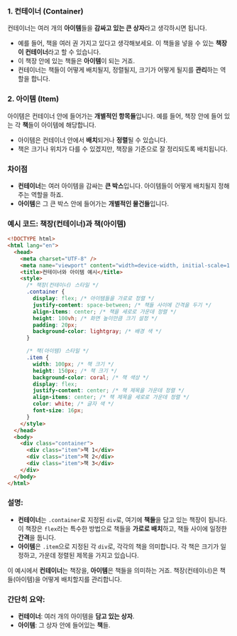 ### **1. 컨테이너 (Container)**

컨테이너는 여러 개의 **아이템**들을 **감싸고 있는 큰 상자**라고 생각하시면 됩니다.

- 예를 들어, 책을 여러 권 가지고 있다고 생각해보세요. 이 책들을 넣을 수 있는 **책장이 컨테이너**라고 할 수 있습니다.
- 이 책장 안에 있는 책들은 **아이템**이 되는 거죠.
- 컨테이너는 책들이 어떻게 배치될지, 정렬될지, 크기가 어떻게 될지를 **관리**하는 역할을 합니다.

### **2. 아이템 (Item)**

아이템은 컨테이너 안에 들어가는 **개별적인 항목들**입니다. 예를 들어, 책장 안에 들어 있는 각 **책**들이 아이템에 해당합니다.

- 아이템은 컨테이너 안에서 **배치**되거나 **정렬**될 수 있습니다.
- 책은 크기나 위치가 다를 수 있겠지만, 책장을 기준으로 잘 정리되도록 배치됩니다.

### **차이점**

- **컨테이너**는 여러 아이템을 감싸는 **큰 박스**입니다. 아이템들이 어떻게 배치될지 정해주는 역할을 하죠.
- **아이템**은 그 큰 박스 안에 들어가는 **개별적인 물건들**입니다.

### **예시 코드: 책장(컨테이너)과 책(아이템)**

```html
<!DOCTYPE html>
<html lang="en">
  <head>
    <meta charset="UTF-8" />
    <meta name="viewport" content="width=device-width, initial-scale=1.0" />
    <title>컨테이너와 아이템 예시</title>
    <style>
      /* 책장(컨테이너) 스타일 */
      .container {
        display: flex; /* 아이템들을 가로로 정렬 */
        justify-content: space-between; /* 책들 사이에 간격을 두기 */
        align-items: center; /* 책을 세로로 가운데 정렬 */
        height: 100vh; /* 화면 높이만큼 크기 설정 */
        padding: 20px;
        background-color: lightgray; /* 배경 색 */
      }

      /* 책(아이템) 스타일 */
      .item {
        width: 100px; /* 책 크기 */
        height: 150px; /* 책 크기 */
        background-color: coral; /* 책 색상 */
        display: flex;
        justify-content: center; /* 책 제목을 가운데 정렬 */
        align-items: center; /* 책 제목을 세로로 가운데 정렬 */
        color: white; /* 글자 색 */
        font-size: 16px;
      }
    </style>
  </head>
  <body>
    <div class="container">
      <div class="item">책 1</div>
      <div class="item">책 2</div>
      <div class="item">책 3</div>
    </div>
  </body>
</html>
```

### 설명:

- **컨테이너**는 `.container`로 지정된 `div`로, 여기에 **책들**을 담고 있는 책장이 됩니다. 이 책장은 `flex`라는 특수한 방법으로 책들을 **가로로 배치**하고, 책들 사이에 일정한 **간격**을 둡니다.
- **아이템**은 `.item`으로 지정된 각 `div`로, 각각의 책을 의미합니다. 각 책은 크기가 일정하고, 가운데 정렬된 제목을 가지고 있습니다.

이 예시에서 **컨테이너**는 책장을, **아이템**은 책들을 의미하는 거죠. 책장(컨테이너)은 책들(아이템)을 어떻게 배치할지를 관리합니다.

### 간단히 요약:

- **컨테이너**: 여러 개의 아이템을 **담고 있는 상자**.
- **아이템**: 그 상자 안에 들어있는 **책**들.
